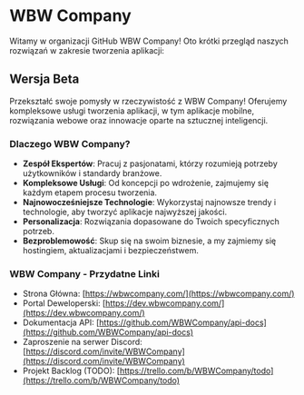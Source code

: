 # WBW Company

Witamy w organizacji GitHub WBW Company! Oto krótki przegląd naszych rozwiązań w zakresie tworzenia aplikacji:

## Wersja Beta

Przekształć swoje pomysły w rzeczywistość z WBW Company! Oferujemy kompleksowe usługi tworzenia aplikacji, w tym aplikacje mobilne, rozwiązania webowe oraz innowacje oparte na sztucznej inteligencji.

### Dlaczego WBW Company?

- **Zespół Ekspertów**: Pracuj z pasjonatami, którzy rozumieją potrzeby użytkowników i standardy branżowe.
- **Kompleksowe Usługi**: Od koncepcji po wdrożenie, zajmujemy się każdym etapem procesu tworzenia.
- **Najnowocześniejsze Technologie**: Wykorzystaj najnowsze trendy i technologie, aby tworzyć aplikacje najwyższej jakości.
- **Personalizacja**: Rozwiązania dopasowane do Twoich specyficznych potrzeb.
- **Bezproblemowość**: Skup się na swoim biznesie, a my zajmiemy się hostingiem, aktualizacjami i bezpieczeństwem.

### WBW Company - Przydatne Linki

- Strona Główna: [https://wbwcompany.com/](https://wbwcompany.com/)
- Portal Deweloperski: [https://dev.wbwcompany.com/](https://dev.wbwcompany.com/)
- Dokumentacja API: [https://github.com/WBWCompany/api-docs](https://github.com/WBWCompany/api-docs)
- Zaproszenie na serwer Discord: [https://discord.com/invite/WBWCompany](https://discord.com/invite/WBWCompany)
- Projekt Backlog (TODO): [https://trello.com/b/WBWCompany/todo](https://trello.com/b/WBWCompany/todo)
